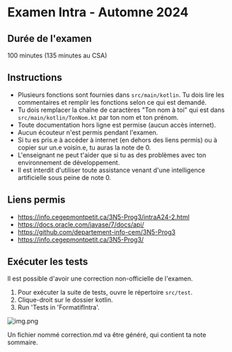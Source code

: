 # Examen Intra - Automne 2024

## Durée de l'examen

100 minutes (135 minutes au CSA)

## Instructions

- Plusieurs fonctions sont fournies dans `src/main/kotlin`. Tu dois lire les commentaires et remplir les fonctions selon ce qui est demandé.
- Tu dois remplacer la chaîne de caractères "Ton nom à toi" qui est dans `src/main/kotlin/TonNom.kt` par ton nom et ton prénom.
- Toute documentation hors ligne est permise (aucun accès internet).
- Aucun écouteur n'est permis pendant l'examen.
- Si tu es pris.e à accéder à internet (en dehors des liens permis) ou à copier sur un.e voisin.e, tu auras la note de 0.
- L'enseignant ne peut t'aider que si tu as des problèmes avec ton environnement de développement.
- Il est interdit d'utiliser toute assistance venant d'une intelligence artificielle sous peine de note 0.

## Liens permis

- https://info.cegepmontpetit.ca/3N5-Prog3/intraA24-2.html
- https://docs.oracle.com/javase/7/docs/api/
- https://github.com/departement-info-cem/3N5-Prog3
- https://info.cegepmontpetit.ca/3N5-Prog3/

## Exécuter les tests

Il est possible d'avoir une correction non-officielle de l'examen.

1. Pour exécuter la suite de tests, ouvre le répertoire `src/test`.
2. Clique-droit sur le dossier kotlin.
3. Run 'Tests in 'FormatifIntra'.

![img.png](images/img.png)

Un fichier nommé correction.md va être généré, qui contient ta note sommaire.
